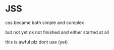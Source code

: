 # JSS
css became both simple and complex

but not yet ok not finished and either started at all

this is awful plz dont use (yet)
